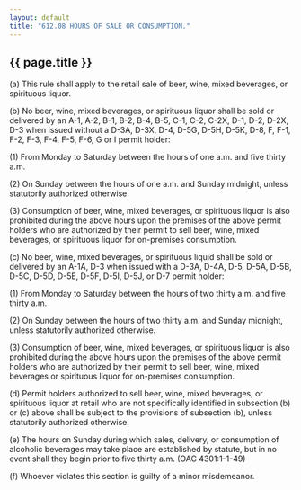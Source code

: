```yaml
---
layout: default 
title: "612.08 HOURS OF SALE OR CONSUMPTION."
---
```


{{ page.title }}
----------------

​(a) This rule shall apply to the retail sale of beer, wine, mixed
beverages, or spirituous liquor.

​(b) No beer, wine, mixed beverages, or spirituous liquor shall be sold
or delivered by an A-1, A-2, B-1, B-2, B-4, B-5, C-1, C-2, C-2X, D-1,
D-2, D-2X, D-3 when issued without a D-3A, D-3X, D-4, D-5G, D-5H, D-5K,
D-8, F, F-1, F-2, F-3, F-4, F-5, F-6, G or I permit holder:

​(1) From Monday to Saturday between the hours of one a.m. and five
thirty a.m.

​(2) On Sunday between the hours of one a.m. and Sunday midnight, unless
statutorily authorized otherwise.

​(3) Consumption of beer, wine, mixed beverages, or spirituous liquor is
also prohibited during the above hours upon the premises of the above
permit holders who are authorized by their permit to sell beer, wine,
mixed beverages, or spirituous liquor for on-premises consumption.

​(c) No beer, wine, mixed beverages, or spirituous liquid shall be sold
or delivered by an A-1A, D-3 when issued with a D-3A, D-4A, D-5, D-5A,
D-5B, D-5C, D-5D, D-5E, D-5F, D-5I, D-5J, or D-7 permit holder:

​(1) From Monday to Saturday between the hours of two thirty a.m. and
five thirty a.m.

​(2) On Sunday between the hours of two thirty a.m. and Sunday midnight,
unless statutorily authorized otherwise.

​(3) Consumption of beer, wine, mixed beverages, or spirituous liquor is
also prohibited during the above hours upon the premises of the above
permit holders who are authorized by their permit to sell beer, wine,
mixed beverages or spirituous liquor for on-premises consumption.

​(d) Permit holders authorized to sell beer, wine, mixed beverages, or
spirituous liquor at retail who are not specifically identified in
subsection (b) or (c) above shall be subject to the provisions of
subsection (b), unless statutorily authorized otherwise.

​(e) The hours on Sunday during which sales, delivery, or consumption of
alcoholic beverages may take place are established by statute, but in no
event shall they begin prior to five thirty a.m. (OAC 4301:1-1-49)

​(f) Whoever violates this section is guilty of a minor misdemeanor.
